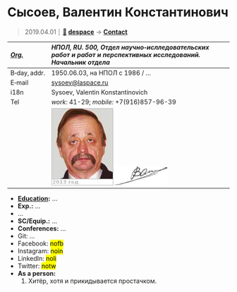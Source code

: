 # Сысоев, Валентин Константинович
> 2019.04.01 ┊ **[🚀](../index/index.md) [despace](index.md)** → **[Contact](contact.md)**

|*[Org.](contact.md)*|*НПОЛ, RU. 500, Отдел научно‑ислледовательских работ и работ и перспективных исследований. Начальник отдела*|
|:--|:--|
|B‑day, addr.| 1950.06.03, на НПОЛ с 1986 / … |
|E‑mail| <sysoev@laspace.ru> |
|i18n| Sysoev, Valentin Konstantinovich |
|Tel| *work:* 41-29; *mobile:* +7(916)857-96-39 |
|| [![](f/contact/s/sysoev_001_photo_thumb.jpg)](f/contact/s/sysoev_001_photo.jpg) [![](f/contact/s/sysoev_001_sign_thumb.jpg)](f/contact/s/sysoev_001_sign.png) |

   - **[Education](edu.md):** …
   - **Exp.:** …
   - …
   - **SC/Equip.:** …
   - **Conferences:** …
   - Git: …
   - Facebook: <mark>nofb</mark>
   - Instagram: <mark>noin</mark>
   - LinkedIn: <mark>noli</mark>
   - Twitter: <mark>notw</mark>
   - **As a person:**
      1. Хитёр, хотя и прикидывается простачком.
